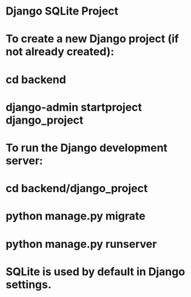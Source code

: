 # Django SQLite Project

# To create a new Django project (if not already created):
# cd backend
# django-admin startproject django_project

# To run the Django development server:
# cd backend/django_project
# python manage.py migrate
# python manage.py runserver

# SQLite is used by default in Django settings.
